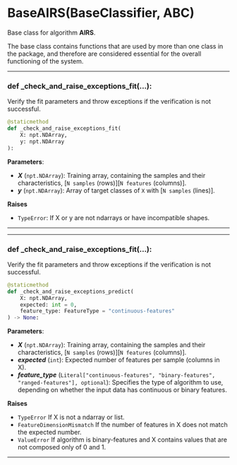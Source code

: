 # BaseAIRS(BaseClassifier, ABC)

Base class for algorithm **AIRS**.

The base class contains functions that are used by more than one class in the package, and
therefore are considered essential for the overall functioning of the system.

---

### def _check_and_raise_exceptions_fit(...):

 Verify the fit parameters and throw exceptions if the verification is not successful.

```python
@staticmethod
def _check_and_raise_exceptions_fit(
    X: npt.NDArray,
    y: npt.NDArray
):
```


**Parameters**:
* ***X*** (``npt.NDArray``): Training array, containing the samples and their characteristics, [``N samples`` (rows)][``N features`` (columns)].
* ***y*** (``npt.NDArray``): Array of target classes of ``X`` with [``N samples`` (lines)].

**Raises**
* `TypeError`:
    If X or y are not ndarrays or have incompatible shapes.
---

---

### def _check_and_raise_exceptions_fit(...):

 Verify the fit parameters and throw exceptions if the verification is not successful.

```python
@staticmethod
def _check_and_raise_exceptions_predict(
    X: npt.NDArray,
    expected: int = 0,
    feature_type: FeatureType = "continuous-features"
) -> None:
```


**Parameters**:
* ***X*** (``npt.NDArray``): Training array, containing the samples and their characteristics, [``N samples`` (rows)][``N features`` (columns)].
* ***expected*** (``int``):  Expected number of features per sample (columns in X).
* ***feature_type*** (``Literal["continuous-features", "binary-features", "ranged-features"], optional``): Specifies the type of algorithm to use, depending 
on whether the input data has continuous or binary features.

**Raises**
* ``TypeError``
    If X is not a ndarray or list.
* `FeatureDimensionMismatch`
    If the number of features in X does not match the expected number.
* `ValueError`
    If algorithm is binary-features and X contains values that are not composed only of 0 and 1.
---